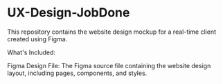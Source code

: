 # UX-Design-JobDone

This repository contains the website design mockup for a real-time client created using Figma.

What's Included:

Figma Design File: The Figma source file containing the website design layout, including pages, components, and styles.

